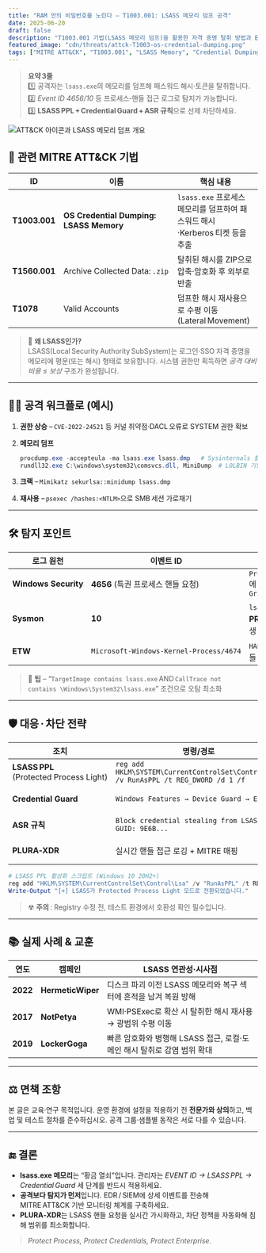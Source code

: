```yaml
---
title: "RAM 안의 비밀번호를 노린다 – T1003.001: LSASS 메모리 덤프 공격"
date: 2025-06-20
draft: false
description: "T1003.001 기법(LSASS 메모리 덤프)을 활용한 자격 증명 탈취 방법과 Event ID 기반 탐지·LSASS PPL·Credential Guard 등 대응 전략을 정리합니다."
featured_image: "cdn/threats/attck-T1003-os-credential-dumping.png"
tags: ["MITRE ATT&CK", "T1003.001", "LSASS Memory", "Credential Dumping", "RAM 공격", "EDR", "PLURA‑XDR", "사이버보안"]
---
```


> **요약 3줄**  
> 1️⃣ 공격자는 `lsass.exe`의 메모리를 덤프해 패스워드 해시·토큰을 탈취합니다.  
> 2️⃣ _Event ID 4656/10_ 등 프로세스‑핸들 접근 로그로 탐지가 가능합니다.  
> 3️⃣ **LSASS PPL + Credential Guard + ASR 규칙**으로 선제 차단하세요.

![ATT&CK 아이콘과 LSASS 메모리 덤프 개요](https://blog.plura.io/cdn/respond/attck-T1003-os-credential-dumping.png)

<!--more-->

## 🔎 관련 MITRE ATT&CK 기법

| ID | 이름 | 핵심 내용 |
|----|------|-----------|
| **T1003.001** | **OS Credential Dumping: LSASS Memory** | `lsass.exe` 프로세스 메모리를 덤프하여 패스워드 해시·Kerberos 티켓 등을 추출 |
| **T1560.001** | Archive Collected Data: `.zip` | 탈취된 해시를 ZIP으로 압축·암호화 후 외부로 반출 |
| **T1078** | Valid Accounts | 덤프한 해시 재사용으로 수평 이동(Lateral Movement) |

> 📌 **왜 LSASS인가?**  
> LSASS(Local Security Authority SubSystem)는 로그인·SSO 자격 증명을 메모리에 평문(또는 해시) 형태로 보유합니다. 시스템 권한만 획득하면 _공격 대비 비용 ≤ 보상_ 구조가 완성됩니다.

---

## 🧑‍💻 공격 워크플로 (예시)

1. **권한 상승** – `CVE‑2022‑24521` 등 커널 취약점·DACL 오류로 SYSTEM 권한 확보  
2. **메모리 덤프**  
   ```powershell
   procdump.exe -accepteula -ma lsass.exe lsass.dmp   # Sysinternals 활용
   rundll32.exe C:\windows\system32\comsvcs.dll, MiniDump  # LOLBIN 기법
   ```

3. **크랙** – `Mimikatz sekurlsa::minidump lsass.dmp`
4. **재사용** – `psexec /hashes:<NTLM>`으로 SMB 세션 가로채기

---

## 🛠 탐지 포인트

| 로그 원천                | 이벤트 ID                                  | 의미                                                 |
| -------------------- | --------------------------------------- | -------------------------------------------------- |
| **Windows Security** | **4656** (특권 프로세스 핸들 요청)                | `ProcessName: lsass.exe`에 대한 `GrantedAccess: 0x40` |
| **Sysmon**           | **10**                                  | `lsass.exe`에 **PROCESS\_ACCESS** 발생                |
| **ETW**              | `Microsoft‑Windows‑Kernel‑Process/4674` | `HANDLE_DUPLICATE` → 핸들 복제 시도                      |

> 🎯 **팁** – “`TargetImage contains lsass.exe` AND `CallTrace not contains \Windows\System32\lsass.exe`” 조건으로 오탐 최소화

---

## 🛡 대응 · 차단 전략

| 조치                                      | 명령/경로                                                                                | 설명                                 |
| --------------------------------------- | ------------------------------------------------------------------------------------ | ---------------------------------- |
| **LSASS PPL** (Protected Process Light) | `reg add HKLM\SYSTEM\CurrentControlSet\Control\Lsa /v RunAsPPL /t REG_DWORD /d 1 /f` | 서명된 드라이버가 없으면 핸들 접근 차단             |
| **Credential Guard**                    | `Windows Features → Device Guard → Enable`                                           | 가상화‑기반 보안(VBS)으로 인증 토큰 격리          |
| **ASR 규칙**                              | `Block credential stealing from LSASS` <br>`GUID: 9E6B...`                           | Microsoft Defender for Endpoint 적용 |
| **PLURA‑XDR**                           | 실시간 핸들 접근 로깅 + MITRE 매핑                                                              | EVENT 10→자동 차단 & KQL 검색 지원         |

```powershell
# LSASS PPL 활성화 스크립트 (Windows 10 20H2+)
reg add "HKLM\SYSTEM\CurrentControlSet\Control\Lsa" /v "RunAsPPL" /t REG_DWORD /d 1 /f
Write-Output "[+] LSASS가 Protected Process Light 모드로 전환되었습니다."
```

> ☢ **주의** : Registry 수정 전, 테스트 환경에서 호환성 확인 필수입니다.

---

## 📚 실제 사례 & 교훈

| 연도       | 캠페인               | LSASS 연관성·시사점                                |
| -------- | ----------------- | -------------------------------------------- |
| **2022** | **HermeticWiper** | 디스크 파괴 이전 LSASS 메모리와 복구 섹터에 흔적을 남겨 복원 방해     |
| **2017** | **NotPetya**      | WMI·PSExec로 확산 시 탈취한 해시 재사용 → 광범위 수평 이동      |
| **2019** | **LockerGoga**    | 빠른 암호화와 병행해 LSASS 접근, 로컬·도메인 해시 탈취로 감염 범위 확대 |

---

## ⚖ 면책 조항

본 글은 교육·연구 목적입니다. 운영 환경에 설정을 적용하기 전 **전문가와 상의**하고, 백업 및 테스트 절차를 준수하십시오. 공격 그룹·샘플별 동작은 서로 다를 수 있습니다.

---

## 🔚 결론

* **lsass.exe 메모리**는 “황금 열쇠”입니다. 관리자는 *EVENT ID → LSASS PPL → Credential Guard* 세 단계를 반드시 적용하세요.
* **공격보다 탐지가 먼저**입니다. EDR / SIEM에 상세 이벤트를 전송해 MITRE ATT\&CK 기반 모니터링 체계를 구축하세요.
* **PLURA‑XDR**는 LSASS 핸들 요청을 실시간 가시화하고, 차단 정책을 자동화해 침해 범위를 최소화합니다.

> *Protect Process, Protect Credentials, Protect Enterprise.*
